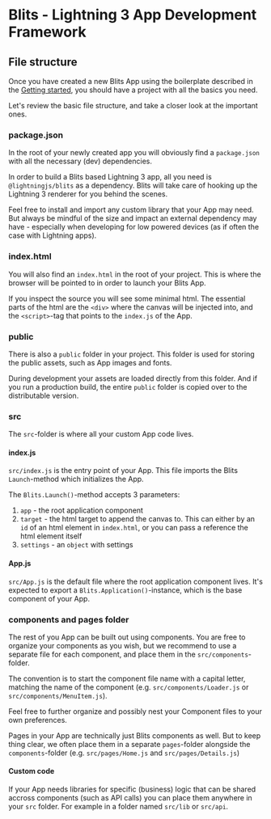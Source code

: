 # Blits - Lightning 3 App Development Framework

## File structure

Once you have created a new Blits App using the boilerplate described in the [Getting started]('/gettings_started/getting_started.md'), you should have a project with all the basics you need.

Let's review the basic file structure, and take a closer look at the important ones.

### package.json

In the root of your newly created app you will obviously find a `package.json` with all the necessary (dev) dependencies.

In order to build a Blits based Lightning 3 app, all you need is `@lightningjs/blits` as a dependency. Blits will take care of hooking up the Lightning 3 renderer for you behind the scenes.

Feel free to install and import any custom library that your App may need. But always be mindful of the size and impact an external dependency may have - especially when developing for low powered devices (as if often the case with Lightning apps).

### index.html

You will also find an `index.html` in the root of your project. This is where the browser will be pointed to in order to launch your Blits App.

If you inspect the source you will see some minimal html. The essential parts of the html are the `<div>` where the canvas will be injected into, and the `<script>`-tag that points to the `index.js` of the App.

### public

There is also a `public` folder in your project. This folder is used for storing the public assets, such as App images and fonts.

During development your assets are loaded directly from this folder. And if you run a production build, the entire `public` folder is copied over to the distributable version.

### src

The `src`-folder is where all your custom App code lives.

#### index.js

`src/index.js` is the entry point of your App. This file imports the Blits `Launch`-method which initializes the App.

The `Blits.Launch()`-method accepts 3 parameters:

1) `app` - the root application component
2) `target` - the html target to append the canvas to. This can either by an `id` of an html element in `index.html`, or you can pass a reference the html element itself
3) `settings` - an `object` with settings

#### App.js

`src/App.js` is the default file where the root application component lives. It's expected to export a `Blits.Application()`-instance, which is the base component of your App.

### components and pages folder

The rest of you App can be built out using components. You are free to organize your components as you wish, but we recommend
to use a separate file for each component, and place them in the `src/components`-folder.

The convention is to start the component file name with a capital letter, matching the name of the component (e.g. `src/components/Loader.js` or `src/components/MenuItem.js`).

Feel free to further organize and possibly nest your Component files to your own preferences.

Pages in your App are technically just Blits components as well. But to keep thing clear, we often place them in a separate `pages`-folder alongside the `components`-folder (e.g. `src/pages/Home.js` and `src/pages/Details.js`)

#### Custom code

If your App needs libraries for specific (business) logic that can be shared accross components (such as API calls) you can place them anywhere in your `src` folder. For example in a folder named `src/lib` or `src/api`.

